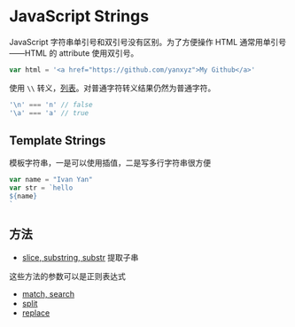 # JavaScript Strings

JavaScript 字符串单引号和双引号没有区别。为了方便操作 HTML 通常用单引号——HTML 的 attribute 使用双引号。

```js
var html = '<a href="https://github.com/yanxyz">My Github</a>'
```

使用 `\\` 转义，[列表](https://developer.mozilla.org/en-US/docs/Web/JavaScript/Reference/Global_Objects/String#Escape_notation)。对普通字符转义结果仍然为普通字符。

```js
'\n' === 'n' // false
'\a' === 'a' // true
```

## Template Strings

模板字符串，一是可以使用插值，二是写多行字符串很方便

```js
var name = "Ivan Yan"
var str = `hello
${name}
`
```

## 方法

- [slice, substring, substr](slice.md) 提取子串

这些方法的参数可以是正则表达式

- [match, search](match.md)
- [split](split.md)
- [replace](replace.md)
